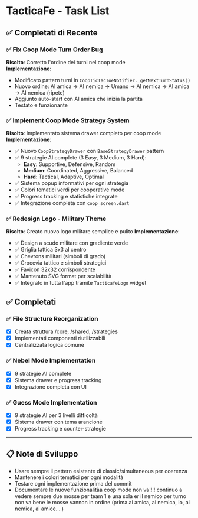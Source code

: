 
# TacticaFe - Task List

## ✅ Completati di Recente

### ✅ Fix Coop Mode Turn Order Bug
**Risolto**: Corretto l'ordine dei turni nel coop mode  
**Implementazione**: 
- Modificato pattern turni in `CoopTicTacToeNotifier._getNextTurnStatus()`
- Nuovo ordine: AI amica → AI nemica → Umano → AI nemica → AI amica → AI nemica (ripete)
- Aggiunto auto-start con AI amica che inizia la partita
- Testato e funzionante

### ✅ Implement Coop Mode Strategy System  
**Risolto**: Implementato sistema drawer completo per coop mode
**Implementazione**:
- ✅ Nuovo `CoopStrategyDrawer` con `BaseStrategyDrawer` pattern
- ✅ 9 strategie AI complete (3 Easy, 3 Medium, 3 Hard):
  - **Easy**: Supportive, Defensive, Random
  - **Medium**: Coordinated, Aggressive, Balanced  
  - **Hard**: Tactical, Adaptive, Optimal
- ✅ Sistema popup informativi per ogni strategia
- ✅ Colori tematici verdi per cooperative mode
- ✅ Progress tracking e statistiche integrate
- ✅ Integrazione completa con `coop_screen.dart`

### ✅ Redesign Logo - Military Theme
**Risolto**: Creato nuovo logo militare semplice e pulito
**Implementazione**:
- ✅ Design a scudo militare con gradiente verde
- ✅ Griglia tattica 3x3 al centro
- ✅ Chevrons militari (simboli di grado)
- ✅ Crocevia tattico e simboli strategici
- ✅ Favicon 32x32 corrispondente
- ✅ Mantenuto SVG format per scalabilità
- ✅ Integrato in tutta l'app tramite `TacticafeLogo` widget

## ✅ Completati

### ✅ File Structure Reorganization
- [x] Creata struttura /core, /shared, /strategies
- [x] Implementati componenti riutilizzabili
- [x] Centralizzata logica comune

### ✅ Nebel Mode Implementation  
- [x] 9 strategie AI complete
- [x] Sistema drawer e progress tracking
- [x] Integrazione completa con UI

### ✅ Guess Mode Implementation
- [x] 9 strategie AI per 3 livelli difficoltà
- [x] Sistema drawer con tema arancione
- [x] Progress tracking e counter-strategie

---

## 📋 Note di Sviluppo
- Usare sempre il pattern esistente di classic/simultaneous per coerenza
- Mantenere i colori tematici per ogni modalità
- Testare ogni implementazione prima del commit
- Documentare le nuove funzionalitàa coop mode non va!!!! continuo a vedere sempre due mosse per team 1 e una sola er il nemico per turno non va bene le mosse vannon in ordine (prima ai amica, ai nemica, io, ai nemica, ai amice....)
